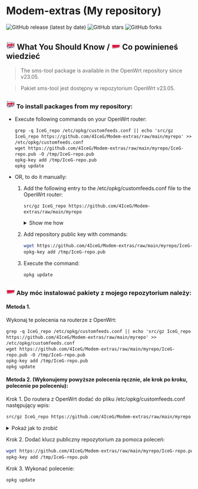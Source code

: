 # Modem-extras (My repository)
![GitHub release (latest by date)](https://img.shields.io/github/v/release/4IceG/Modem-extras?style=flat-square)
![GitHub stars](https://img.shields.io/github/stars/4IceG/Modem-extras?style=flat-square)
![GitHub forks](https://img.shields.io/github/forks/4IceG/Modem-extras?style=flat-square)

## <img src="https://raw.githubusercontent.com/4IceG/Personal_data/master/dooffy_design_icons_EU_flags_United_Kingdom.png" height="24"> What You Should Know / <img src="https://raw.githubusercontent.com/4IceG/Personal_data/master/dooffy_design_icons_EU_flags_Poland.png" height="24"> Co powinieneś wiedzieć
> The sms-tool package is available in the OpenWrt repository since v23.05. 

> Pakiet sms-tool jest dostępny w repozytorium OpenWrt v23.05.

### <img src="https://raw.githubusercontent.com/4IceG/Personal_data/master/dooffy_design_icons_EU_flags_United_Kingdom.png" height="24"> To install packages from my repository:
- Execute following commands on your OpenWrt router:
  ```
  grep -q IceG_repo /etc/opkg/customfeeds.conf || echo 'src/gz IceG_repo https://github.com/4IceG/Modem-extras/raw/main/myrepo' >> /etc/opkg/customfeeds.conf
  wget https://github.com/4IceG/Modem-extras/raw/main/myrepo/IceG-repo.pub -O /tmp/IceG-repo.pub
  opkg-key add /tmp/IceG-repo.pub
  opkg update
  ```
- OR, to do it manually:
  1. Add the following entry to the /etc/opkg/customfeeds.conf file to the OpenWrt router:
     ```
     src/gz IceG_repo https://github.com/4IceG/Modem-extras/raw/main/myrepo
     ```
      <details>
         <summary>Show me how</summary>
         
      ![](https://github.com/4IceG/Personal_data/blob/master/repo1.PNG?raw=true)
      ![](https://github.com/4IceG/Personal_data/blob/master/repo2en.png?raw=true)
      
      </details>
  2. Add repository public key with commands:
      ``` bash
      wget https://github.com/4IceG/Modem-extras/raw/main/myrepo/IceG-repo.pub -O /tmp/IceG-repo.pub
      opkg-key add /tmp/IceG-repo.pub
      ```
  3. Execute the command:
      ``` bash
      opkg update
      ```

### <img src="https://raw.githubusercontent.com/4IceG/Personal_data/master/dooffy_design_icons_EU_flags_Poland.png" height="24"> Aby móc instalować pakiety z mojego repozytorium należy: 
#### Metoda 1. 
Wykonaj te polecenia na routerze z OpenWrt:
  ```
  grep -q IceG_repo /etc/opkg/customfeeds.conf || echo 'src/gz IceG_repo https://github.com/4IceG/Modem-extras/raw/main/myrepo' >> /etc/opkg/customfeeds.conf
  wget https://github.com/4IceG/Modem-extras/raw/main/myrepo/IceG-repo.pub -O /tmp/IceG-repo.pub
  opkg-key add /tmp/IceG-repo.pub
  opkg update
  ```
#### Metoda 2. (Wykonujemy powyższe polecenia ręcznie, ale krok po kroku, polecenie po poleceniu):

Krok 1. Do routera z OpenWrt dodać do pliku /etc/opkg/customfeeds.conf następujący wpis:
``` bash
src/gz IceG_repo https://github.com/4IceG/Modem-extras/raw/main/myrepo
```

<details>
   <summary>Pokaż jak to zrobić</summary>
   
![](https://github.com/4IceG/Personal_data/blob/master/repo1.PNG?raw=true)
![](https://github.com/4IceG/Personal_data/blob/master/repo2pl.png?raw=true)

</details>

Krok 2. Dodać klucz publiczny repozytorium za pomoca poleceń:
``` bash
wget https://github.com/4IceG/Modem-extras/raw/main/myrepo/IceG-repo.pub -O /tmp/IceG-repo.pub
opkg-key add /tmp/IceG-repo.pub
```
Krok 3. Wykonać polecenie:
``` bash
opkg update
```
